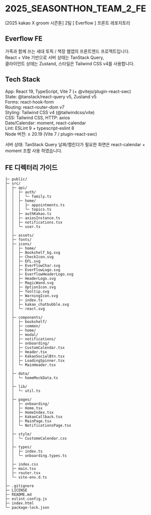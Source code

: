 # 2025_SEASONTHON_TEAM_2_FE

[2025 kakao X groom 시즌톤] 2팀 [ Everflow ] 프론트 레포지토리

## Everflow FE
가족과 함께 쓰는 세대 토픽 / 책장 웹앱의 프론트엔드 프로젝트입니다.
<br>
React + Vite 기반으로 서버 상태는 TanStack Query,
<br>
클라이언트 상태는 Zustand, 스타일은 Tailwind CSS v4를 사용합니다.
<br>
## Tech Stack
App: React 19, TypeScript, Vite 7 (+ @vitejs/plugin-react-swc)
<br>
State: @tanstack/react-query v5, Zustand v5
<br>
Forms: react-hook-form
<br>
Routing: react-router-dom v7
<br>
Styling: Tailwind CSS v4 (@tailwindcss/vite)
<br>
CSS: Tailwind CSS, HTTP: axios 
<br>
Date/Calendar: moment, react-calendar
<br>
Lint: ESLint 9 + typescript-eslint 8
<br>
Node 버전: ≥ 20.19 (Vite 7 / plugin-react-swc)
<br>

서버 상태: TanStack Query
날짜/캘린더가 필요한 화면은 react-calendar + moment 조합 사용 하였습니다.

## FE 디렉터리 가이드
```
├─ public/
├─ src/
│  ├─ api/
│  │  ├─ auth/
│  │  │  └─ family.ts
│  │  ├─ home/
│  │  │  ├─ appointments.ts
│  │  │  └─ topics.ts
│  │  ├─ authKakao.ts
│  │  ├─ axiosInstance.ts
│  │  ├─ notifications.tsx
│  │  └─ user.ts
│  │
│  ├─ assets/
│  ├─ fonts/
│  ├─ icons/
│  │  ├─ home/
│  │  ├─ Bookshelf_bg.svg
│  │  ├─ CheckIcon.svg
│  │  ├─ EFL.svg
│  │  ├─ EverFlowChar.svg
│  │  ├─ EverFlowLogo.svg
│  │  ├─ EverflowHeaderLogo.svg
│  │  ├─ HeaderLogo.svg
│  │  ├─ MagicWand.svg
│  │  ├─ OptionIcon.svg
│  │  ├─ Tooltip.svg
│  │  ├─ WarningIcon.svg
│  │  ├─ index.ts
│  │  ├─ kakao_chatbubble.svg
│  │  └─ react.svg
│  │
│  ├─ components/
│  │  ├─ bookshelf/
│  │  ├─ common/
│  │  ├─ home/
│  │  ├─ modal/
│  │  ├─ notifications/
│  │  ├─ onboarding/
│  │  ├─ CustomCalendar.tsx
│  │  ├─ Header.tsx
│  │  ├─ KakaoSocialBtn.tsx
│  │  ├─ LoadingSpinner.tsx
│  │  └─ MainHeader.tsx
│  │
│  ├─ data/
│  │  └─ homeMockData.ts
│  │
│  ├─ lib/
│  │  └─ util.ts
│  │
│  ├─ pages/
│  │  ├─ onboarding/
│  │  ├─ Home.tsx
│  │  ├─ HomeIndex.tsx
│  │  ├─ KakaoCallback.tsx
│  │  ├─ MainPage.tsx
│  │  └─ NotificationsPage.tsx
│  │
│  ├─ style/
│  │  └─ CustomeCalendar.css
│  │
│  ├─ types/
│  │  ├─ index.ts
│  │  └─ onboarding.types.ts
│  │
│  ├─ index.css
│  ├─ main.tsx
│  ├─ router.tsx
│  └─ vite-env.d.ts
│
├─ .gitignore
├─ LICENSE
├─ README.md
├─ eslint.config.js
├─ index.html
└─ package-lock.json


```
